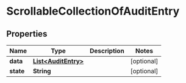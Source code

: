 

# ScrollableCollectionOfAuditEntry


## Properties

Name | Type | Description | Notes
------------ | ------------- | ------------- | -------------
**data** | [**List&lt;AuditEntry&gt;**](AuditEntry.md) |  |  [optional]
**state** | **String** |  |  [optional]



